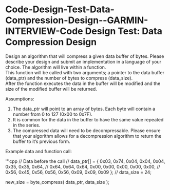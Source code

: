 # Code-Design-Test-Data-Compression-Design--GARMIN-INTERVIEW-Code Design Test: Data Compression Design
Design an algorithm that will compress a given data buffer of bytes. 
Please describe your design and submit an implementation in a language of your choice.
The algorithm will live within a function.  
This function will be called with two arguments; a pointer to the data buffer (data_ptr) and the number of bytes to compress (data_size).  
After the function executes the data in the buffer will be modified and the size of the modified buffer will be returned.

Assumptions:
1.	The data_ptr will point to an array of bytes.  Each byte will contain a number from 0 to 127 (0x00 to 0x7F).
2.	It is common for the data in the buffer to have the same value repeated in the series.
3.	The compressed data will need to be decompressable.  Please ensure that your algorithm allows for a decompression algorithm to return the buffer to it’s previous form.


Example data and function call:

'''cpp
// Data before the call
// data_ptr[] = { 0x03, 0x74, 0x04, 0x04, 0x04, 0x35, 0x35, 0x64, 
//                0x64, 0x64, 0x64, 0x00, 0x00, 0x00, 0x00, 0x00,
//                0x56, 0x45, 0x56, 0x56, 0x56, 0x09, 0x09, 0x09 };
// data_size = 24;

new_size = byte_compress( data_ptr, data_size );

